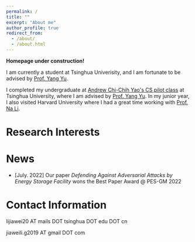 ```yaml
---
permalink: /
title: ""
excerpt: "About me"
author_profile: true
redirect_from: 
  - /about/
  - /about.html
---
```

**Homepage under construction!**

I am currently a student at Tsinghua Univerisity, and I am fortunate to be advised by [Prof. Yang Yu](https://iiis.tsinghua.edu.cn/zh/yuy/).

I completed my undergraduate at [Andrew Chi-Chih Yao's CS pilot class](https://iiis.tsinghua.edu.cn/en/yaoclass/) at Tsinghua University, where I am advised by [Prof. Yang Yu](https://iiis.tsinghua.edu.cn/zh/yuy/). In my junior year, I also visited Harvard University where I had a great time working with [Prof. Na Li](https://nali.seas.harvard.edu/).

Research Interests
======


News
======
+ [July. 2022] Our paper *Defending Against Adversarial Attacks by Energy Storage Facility* wons the Best Paper Award @ PES-GM 2022

Contact Information
======

lijiawei20 AT mails DOT tsinghua DOT edu DOT cn

jiaweili.g2019 AT gmail DOT com
